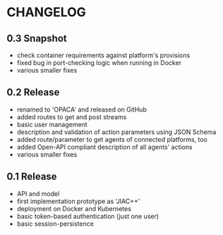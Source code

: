 # CHANGELOG

## 0.3 Snapshot

* check container requirements against platform's provisions
* fixed bug in port-checking logic when running in Docker
* various smaller fixes


## 0.2 Release

* renamed to 'OPACA' and released on GitHub
* added routes to get and post streams
* basic user management
* description and validation of action parameters using JSON Schema
* added route/parameter to get agents of connected platforms, too
* added Open-API compliant description of all agents' actions
* various smaller fixes


## 0.1 Release

* API and model
* first implementation prototype as 'JIAC++'
* deployment on Docker and Kubernetes
* basic token-based authentication (just one user)
* basic session-persistence
